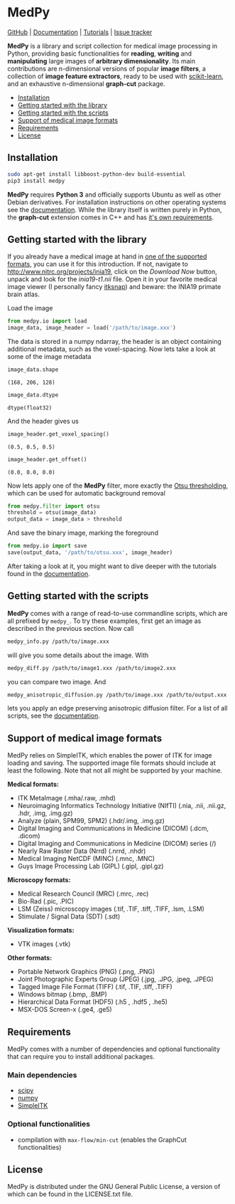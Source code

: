 # MedPy

[GitHub](https://github.com/loli/medpy/) | [Documentation](http://loli.github.io/medpy/) | [Tutorials](http://loli.github.io/medpy/) | [Issue tracker](https://github.com/loli/medpy/issues)

**MedPy** is a library and script collection for medical image processing in Python, providing basic functionalities for **reading**, **writing** and **manipulating** large images of **arbitrary dimensionality**.
Its main contributions are n-dimensional versions of popular **image filters**, a collection of **image feature extractors**, ready to be used with [scikit-learn](http://scikit-learn.org), and an exhaustive n-dimensional **graph-cut** package.

* [Installation](#installation)
* [Getting started with the library](#getting-started-with-the-library)
* [Getting started with the scripts](#getting-started-with-the-scripts)
* [Support of medical image formats](#support-of-medical-image-formats)
* [Requirements](#requirements)
* [License](#license)

## Installation

```bash
sudo apt-get install libboost-python-dev build-essential
pip3 install medpy
```

**MedPy** requires **Python 3** and officially supports Ubuntu as well as other Debian derivatives.
For installation instructions on other operating systems see the [documentation](http://loli.github.io/medpy/).
While the library itself is written purely in Python, the **graph-cut** extension comes in C++ and has [it's own requirements](http://loli.github.io/medpy/installation/graphcutsupport.html).

## Getting started with the library

If you already have a medical image at hand in [one of the supported formats](http://loli.github.io/medpy/information/imageformats.html), you can use it for this introduction. If not, navigate to http://www.nitrc.org/projects/inia19, click on the *Download Now* button, unpack and look for the *inia19-t1.nii* file. Open it in your favorite medical image viewer (I personally fancy [itksnap](http://www.itksnap.org)) and beware: the INIA19 primate brain atlas.

Load the image

```python
from medpy.io import load
image_data, image_header = load('/path/to/image.xxx')
```

The data is stored in a numpy ndarray, the header is an object containing additional metadata, such as the voxel-spacing. Now lets take a look at some of the image metadata

```python
image_data.shape
```

`(168, 206, 128)`

```python
image_data.dtype
```

`dtype(float32)`

And the header gives us

```python
image_header.get_voxel_spacing()
```

`(0.5, 0.5, 0.5)`

```python
image_header.get_offset()
```

`(0.0, 0.0, 0.0)`

Now lets apply one of the **MedPy** filter, more exactly the [Otsu thresholding](https://en.wikipedia.org/wiki/Otsu%27s_method), which can be used for automatic background removal

```python
from medpy.filter import otsu
threshold = otsu(image_data)
output_data = image_data > threshold
```

And save the binary image, marking the foreground

```python
from medpy.io import save
save(output_data, '/path/to/otsu.xxx', image_header)
```

After taking a look at it, you might want to dive deeper with the tutorials found in the [documentation](http://loli.github.io/medpy/information/commandline_tools_listing.html).

## Getting started with the scripts

**MedPy** comes with a range of read-to-use commandline scripts, which are all prefixed by `medpy_`.
To try these examples, first get an image as described in the previous section. Now call

```bash
medpy_info.py /path/to/image.xxx
```

will give you some details about the image. With

```bash
medpy_diff.py /path/to/image1.xxx /path/to/image2.xxx
```

you can compare two image. And

```bash
medpy_anisotropic_diffusion.py /path/to/image.xxx /path/to/output.xxx
```

lets you apply an edge preserving anisotropic diffusion filter. For a list of all scripts, see the [documentation](http://loli.github.io/medpy/).

## Support of medical image formats

MedPy relies on SimpleITK, which enables the power of ITK for image loading and saving.
The supported image file formats should include at least the following. Note that not all might be supported by your machine.

**Medical formats:**

* ITK MetaImage (.mha/.raw, .mhd)
* Neuroimaging Informatics Technology Initiative (NIfTI) (.nia, .nii, .nii.gz, .hdr, .img, .img.gz)
* Analyze (plain, SPM99, SPM2) (.hdr/.img, .img.gz)
* Digital Imaging and Communications in Medicine (DICOM) (.dcm, .dicom)
* Digital Imaging and Communications in Medicine (DICOM) series (<directory>/)
* Nearly Raw Raster Data (Nrrd) (.nrrd, .nhdr)
* Medical Imaging NetCDF (MINC) (.mnc, .MNC)
* Guys Image Processing Lab (GIPL) (.gipl, .gipl.gz)

**Microscopy formats:**

* Medical Research Council (MRC) (.mrc, .rec)
* Bio-Rad (.pic, .PIC)
* LSM (Zeiss) microscopy images (.tif, .TIF, .tiff, .TIFF, .lsm, .LSM)
* Stimulate / Signal Data (SDT) (.sdt)

**Visualization formats:**

* VTK images (.vtk)

**Other formats:**

* Portable Network Graphics (PNG) (.png, .PNG)
* Joint Photographic Experts Group (JPEG) (.jpg, .JPG, .jpeg, .JPEG)
* Tagged Image File Format (TIFF) (.tif, .TIF, .tiff, .TIFF)
* Windows bitmap (.bmp, .BMP)
* Hierarchical Data Format (HDF5) (.h5 , .hdf5 , .he5)
* MSX-DOS Screen-x (.ge4, .ge5)

## Requirements

MedPy comes with a number of dependencies and optional functionality that can require you to install additional packages.

### Main dependencies

* [scipy](http://www.scipy.org)
* [numpy](http://www.numpy.org)
* [SimpleITK](https://simpleitk.readthedocs.io)

### Optional functionalities

* compilation with `max-flow/min-cut` (enables the GraphCut functionalities)

## License

MedPy is distributed under the GNU General Public License, a version of which can be found in the LICENSE.txt file.
